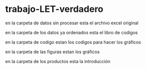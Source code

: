 # trabajo-LET-verdadero

en la carpeta de datos sin procesar esta el archivo excel original

en la carpeta de los datos ya ordenados esta el libro de codigos

en la carpeta de codigo estan los codigos para hacer los gráficos

en la carpeta de las figuras estan los gráficos

en la carpeta de los productos esta la introducción
